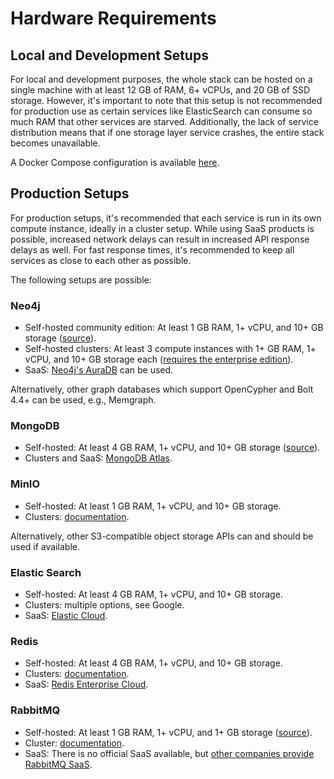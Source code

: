 # Hardware Requirements

## Local and Development Setups

For local and development purposes, the whole stack can be hosted on a single machine with at least 12 GB of RAM,
6+ vCPUs, and 20 GB of SSD storage. However, it's important to note that this setup is not recommended for production
use as certain services like ElasticSearch can consume so much RAM that other services are starved. Additionally, the
lack of service distribution means that if one storage layer service crashes, the entire stack becomes unavailable.

A Docker Compose configuration is available [here](/getting-started/local-deployment).

## Production Setups

For production setups, it's recommended that each service is run in its own compute instance, ideally in a cluster
setup. While using SaaS products is possible, increased network delays can result in increased API response delays as
well. For fast response times, it's recommended to keep all services as close to each other as possible.

The following setups are possible:

### Neo4j

- Self-hosted community edition: At least 1 GB RAM, 1+ vCPU, and 10+ GB storage ([source](https://neo4j.com/docs/operations-manual/current/installation/requirements/#deployment-requirements-hardware)).
- Self-hosted clusters: At least 3 compute instances with 1+ GB RAM, 1+ vCPU, and 10+ GB storage each
  ([requires the enterprise edition](https://neo4j.com/docs/operations-manual/current/clustering/setup/deploy/)).
- SaaS: [Neo4j's AuraDB](https://neo4j.com/cloud/platform/aura-graph-database/) can be used.

Alternatively, other graph databases which support OpenCypher and Bolt 4.4+ can be used, e.g., Memgraph.

### MongoDB

- Self-hosted: At least 4 GB RAM, 1+ vCPU, and 10+ GB storage ([source](https://www.mongodb.com/docs/cloud-manager/tutorial/provisioning-prep/#hardware-and-software)).
- Clusters and SaaS: [MongoDB Atlas](https://www.mongodb.com/atlas/database).

### MinIO

- Self-hosted: At least 1 GB RAM, 1+ vCPU, and 10+ GB storage.
- Clusters: [documentation](https://min.io/docs/minio/linux/operations/install-deploy-manage/deploy-minio-multi-node-multi-drive.html).

Alternatively, other S3-compatible object storage APIs can and should be used if available.

### Elastic Search

- Self-hosted: At least 4 GB RAM, 1+ vCPU, and 10+ GB storage.
- Clusters: multiple options, see Google.
- SaaS: [Elastic Cloud](https://www.elastic.co/cloud/).

### Redis

- Self-hosted: At least 4 GB RAM, 1+ vCPU, and 10+ GB storage.
- Clusters: [documentation](https://redis.io/docs/management/scaling/).
- SaaS: [Redis Enterprise Cloud](https://redis.com/redis-enterprise-cloud/overview/).

### RabbitMQ

- Self-hosted: At least 1 GB RAM, 1+ vCPU, and 1+ GB storage ([source](https://cloud.ibm.com/docs/messages-for-rabbitmq?topic=messages-for-rabbitmq-resources-scaling&interface=ui)).
- Cluster: [documentation](https://www.rabbitmq.com/clustering.html).
- SaaS: There is no official SaaS available, but [other companies provide RabbitMQ SaaS](https://www.cloudamqp.com/).
